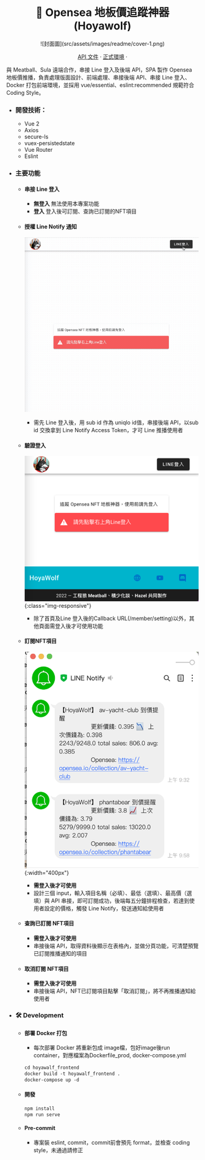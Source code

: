 <h1 align="center">
  📱 Opensea 地板價追蹤神器 (Hoyawolf)
</h1>

<p align="center">
  ![封面圖](src/assets/images/readme/cover-1.png)
</p>

<p align="center">
    <a href="https://api.hoyawolf.tk/docs#/" target="blank">API 文件</a>
    ·
     <a href="https://hoyawolf.tk" target="blank">正式環境</a>
    ·
</p>


與 Meatball、Sula 遠端合作，串接 Line 登入及後端 API，SPA 製作 Opensea 地板價推播，負責處理版面設計、前端處理、串接後端 API、串接 Line 登入、Docker 打包前端環境，並採用 vue/essential、eslint:recommended 規範符合 Coding Style。

- ### 開發技術：
  - Vue 2
  - Axios
  - secure-ls
  - vuex-persistedstate
  - Vue Router
  - Eslint
  
- ### 主要功能

  - #### 串接 Line 登入
    - **無登入** 無法使用本專案功能
    - **登入** 登入後可訂閱、查詢已訂閱的NFT項目

  - #### 授權 Line Notify 通知
    ![](src/assets/images/readme/line-login.gif)
    - 需先 Line 登入後，用 sub id 作為 uniqlo id值，串接後端 API，以sub id 交換拿到 Line Notify Access Token，才可 Line 推播使用者

  - #### 驗證登入
    ![](src/assets/images/readme/cover-2.png){:class="img-responsive"}
    - 除了首頁及Line 登入後的Callback URL(/member/setting)以外，其他頁面需登入後才可使用功能

  - #### 訂閱NFT項目
    ![](src/assets/images/readme/cover-3.png){:width="400px"}
    - **需登入後才可使用**
    - 設計三個 input，輸入項目名稱（必填）、最低（選填）、最高價（選填）與 API 串接，即可訂閱成功，後端每五分鐘排程檢查，若達到使用者設定的價格，觸發 Line Notify，發送通知給使用者
  
  - #### 查詢已訂閱 NFT項目
    - **需登入後才可使用**
    - 串接後端 API，取得資料後顯示在表格內，並做分頁功能，可清楚預覽已訂閱推播通知的項目

  - #### 取消訂閱 NFT項目
    - **需登入後才可使用**
    - 串接後端 API，NFT已訂閱項目點擊「取消訂閱」，將不再推播通知給使用者

- ### 🛠️ Development
  - #### 部署 Docker 打包
    - 每次部署 Docker 將重新包成 image檔，包好image後run container，對應檔案為Dockerfile_prod, docker-compose.yml

    ```
    cd hoyawalf_frontend
    docker build -t hoyawalf_frontend .
    docker-compose up -d
    ```

  - #### 開發
    ```
    npm install
    npm run serve
    ```
  - #### Pre-commit
    - 專案裝 eslint, commit，commit前會預先 format，並檢查 coding style，未通過請修正
